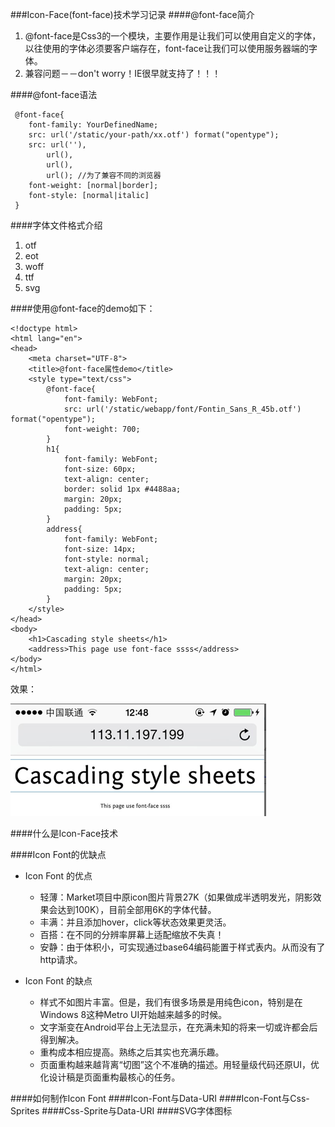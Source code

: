 ###Icon-Face(font-face)技术学习记录
####@font-face简介
1. @font-face是Css3的一个模块，主要作用是让我们可以使用自定义的字体，以往使用的字体必须要客户端存在，font-face让我们可以使用服务器端的字体。
2. 兼容问题－－don't worry！IE很早就支持了！！！

####@font-face语法

	 @font-face{
	 	font-family: YourDefinedName;
	 	src: url('/static/your-path/xx.otf') format("opentype");
	 	src: url(''),
	 		url(),
	 		url(),
	 		url(); //为了兼容不同的浏览器
	 	font-weight: [normal|border];
	 	font-style: [normal|italic]
	 }
	 
####字体文件格式介绍
1. otf
2. eot
3. woff
4. ttf
5. svg


	 
####使用@font-face的demo如下：

	<!doctype html>
	<html lang="en">
	<head>
		<meta charset="UTF-8">
		<title>@font-face属性demo</title>
		<style type="text/css">
			@font-face{
				font-family: WebFont;
				src: url('/static/webapp/font/Fontin_Sans_R_45b.otf') format("opentype");
				font-weight: 700;			
			}
			h1{
				font-family: WebFont;
				font-size: 60px;
				text-align: center;
				border: solid 1px #4488aa;
				margin: 20px;
				padding: 5px;
			}
			address{
				font-family: WebFont;
				font-size: 14px;
				font-style: normal;
				text-align: center;
				margin: 20px;
				padding: 5px;			
			}
		</style>
	</head>
	<body>
		<h1>Cascading style sheets</h1>
		<address>This page use font-face ssss</address>
	</body>
	</html>
	
效果：

![字体效果](images/imgs-note/QQ20140423-1.png)


####什么是Icon-Face技术


####Icon Font的优缺点
- Icon Font 的优点

	- 轻薄：Market项目中原icon图片背景27K（如果做成半透明发光，阴影效果会达到100K），目前全部用6K的字体代替。
	- 丰满：并且添加hover，click等状态效果更灵活。
	- 百搭：在不同的分辨率屏幕上适配缩放不失真！
	- 安静：由于体积小，可实现通过base64编码能置于样式表内。从而没有了http请求。　　

- Icon Font 的缺点

	- 样式不如图片丰富。但是，我们有很多场景是用纯色icon，特别是在Windows 8这种Metro UI开始越来越多的时候。
	- 文字渐变在Android平台上无法显示，在充满未知的将来一切或许都会后得到解决。
	- 重构成本相应提高。熟练之后其实也充满乐趣。
	- 页面重构越来越背离“切图”这个不准确的描述。用轻量级代码还原UI，优化设计稿是页面重构最核心的任务。
	
####如何制作Icon Font
####Icon-Font与Data-URI
####Icon-Font与Css-Sprites
####Css-Sprite与Data-URI
####SVG字体图标
	
